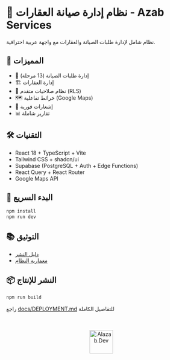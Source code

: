 # 🏢 نظام إدارة صيانة العقارات - Azab Services

نظام شامل لإدارة طلبات الصيانة والعقارات مع واجهة عربية احترافية.

## 🚀 المميزات
- 📱 إدارة طلبات الصيانة (13 مرحلة)
- 🏗️ إدارة العقارات
- 👥 نظام صلاحيات متقدم (RLS)
- 🗺️ خرائط تفاعلية (Google Maps)
- 🔔 إشعارات فورية
- 📊 تقارير شاملة

## 🛠️ التقنيات
- React 18 + TypeScript + Vite
- Tailwind CSS + shadcn/ui
- Supabase (PostgreSQL + Auth + Edge Functions)
- React Query + React Router
- Google Maps API

## 🚀 البدء السريع
```bash
npm install
npm run dev
```

## 📚 التوثيق
- [دليل النشر](docs/DEPLOYMENT.md)
- [معمارية النظام](docs/ARCHITECTURE.md)

## 📦 النشر للإنتاج
```bash
npm run build
```

راجع [docs/DEPLOYMENT.md](docs/DEPLOYMENT.md) للتفاصيل الكاملة

<br>
<br>
<div align="center">
	<a href="https://alazab.dev">
		<picture>
			<div style="text-align:center;">
       <a href="https://alazab.dev" target="_blank">
    <img src="https://al-azab.co/images/logaz.gif" alt="Alazab.Dev" height="62" style="display:inline-block;">
		</picture>
	</a>
</div>

